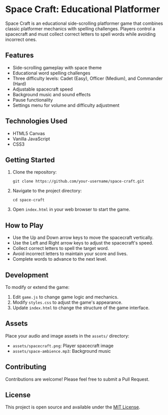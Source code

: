 # Space Craft: Educational Platformer

Space Craft is an educational side-scrolling platformer game that combines classic platformer mechanics with spelling challenges. Players control a spacecraft and must collect correct letters to spell words while avoiding incorrect ones.

## Features

- Side-scrolling gameplay with space theme
- Educational word spelling challenges
- Three difficulty levels: Cadet (Easy), Officer (Medium), and Commander (Hard)
- Adjustable spacecraft speed
- Background music and sound effects
- Pause functionality
- Settings menu for volume and difficulty adjustment

## Technologies Used

- HTML5 Canvas
- Vanilla JavaScript
- CSS3

## Getting Started

1. Clone the repository:

   ```
   git clone https://github.com/your-username/space-craft.git
   ```

2. Navigate to the project directory:

   ```
   cd space-craft
   ```

3. Open `index.html` in your web browser to start the game.

## How to Play

- Use the Up and Down arrow keys to move the spacecraft vertically.
- Use the Left and Right arrow keys to adjust the spacecraft's speed.
- Collect correct letters to spell the target word.
- Avoid incorrect letters to maintain your score and lives.
- Complete words to advance to the next level.

## Development

To modify or extend the game:

1. Edit `game.js` to change game logic and mechanics.
2. Modify `styles.css` to adjust the game's appearance.
3. Update `index.html` to change the structure of the game interface.

## Assets

Place your audio and image assets in the `assets/` directory:

- `assets/spacecraft.png`: Player spacecraft image
- `assets/space-ambience.mp3`: Background music

## Contributing

Contributions are welcome! Please feel free to submit a Pull Request.

## License

This project is open source and available under the [MIT License](LICENSE).
